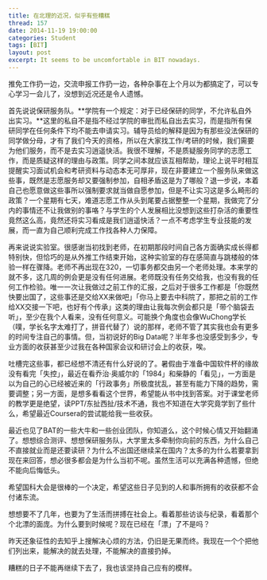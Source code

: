 ```yaml
---
title: 在北理的近况，似乎有些糟糕
thread: 157
date: 2014-11-19 19:00:00
categories: Student
tags: [BIT]
layout: post
excerpt: It seems to be uncomfortable in BIT nowadays.
---
```


推免工作扔一边，交流申报工作扔一边，各种杂事在上个月以为都搞定了，可以专心学习一会儿了，没想到近况还是令人遗憾。

<!--more-->

首先说说保研服务队。**学院有一个规定：对于已经保研的同学，不允许私自外出实习。**这里的私自不是指不经过学院的审批而私自出去实习，而是指所有保研同学在任何条件下均不能去申请实习。辅导员给的解释是因为有那些没法保研的同学做分母，才有了我们今天的资格，所以在大家找工作/考研的时候，我们需要为他们服务，而不是去实习逍遥快活。我很不理解，不是质疑服务同学的志愿工作，而是质疑这样的理由与政策。同学之间本就应该互相帮助，理论上说平时相互提醒实习面试机会和考研资料与动态本无可厚非，现在非要建立一个服务队来做这些事，既然是志愿服务却又要强制参加，自相矛盾这是为了哪般？退一步说，本着自己也愿意做这些事所以强制要求就当做自愿参加，但是不让实习这是多么畸形的政策？一个星期有七天，难道志愿工作从头到尾要占据整整一个星期，我做完了分内的事情还不让我做别的事咯？与学生的个人发展相比没想到这些打杂活的重要性竟然这么高，竟然还将实习看成是我们逍遥快活？一点不考虑学生专业技能的发展，而一直为自己顺利完成工作找各种人力保障。

再来说说实验室。很感谢当初找到老师，在初期那段时间自己各方面确实成长得都特别快，但恰巧的是从外推工作结束开始，这种实验室的存在感简直与跳楼般的体验一样在骤降。老师不再出现在320，一切事务都交由另一个老师处理。本来学的就不多，这几周的例会更是没有任何进展。老师既没有任务交给我，也没有我的任何工作检验。唯一一次让我做过之前工作的汇报，之后对于很多工作都是「你既然快要出国了，这些事还是交给XX来做吧」「你马上要去中科院了，那把之前的工作给XX交接一下吧，也好有个传承」这类的理由让我每次例会都只是「带个脑袋去听」，至少在我个人看来，没有任何意义。可能换个角度也会像WuChong学长（噗，学长名字太难打了，拼音代替了）说的那样，老师不管了其实我也会有更多的时间专注自己的事情。但，当初说好的Big Data呢？半年多也没感受到多少，专业方面的收获甚至少过我在各种国家会议和研讨会上的收获，唉。

吐槽完这些事，都已经想不清还有什么好说的了。暑假由于准备中国软件杯的缘故没有看完「失控」，最近在看乔治·奥威尔的「1984」和柴静的「看见」，一方面是以为自己的心已经被近来的「行政事务」所极度扰乱，甚至有能力下降的趋势，需要调整；另一方面，是想多看看这个世界，希望能从书中找到答案。对于课堂老师的教学更是绝望，读PPT/东扯西扯/技术不通，我也不知道在大学究竟学到了些什么，希望最近Coursera的尝试能给我一些收获。

最近也见了BAT的一些大牛和一些创业团队，你知道么，这个时候心情又开始翻涌了。想想综合测评、想想保研服务队，大学里太多牵制你向前的东西，为什么自己不直接就业而是还要读研？为什么不出国还继续呆在国内？太多的为什么若要拿到现在来回答，想必很多都会是为什么当初不呢。虽然生活可以充满各种遗憾，但绝不能向后悔低头。

希望国科大会是很棒的一个决定，希望这些日子见到的人和事所拥有的收获都不会付诸东流。

想想要不了几年，也要为了生活而拼搏在社会上。看着那些访谈与纪录，看着那个个北漂的面庞。为什么要到时候呢？现在已经在「漂」了不是吗？

昨天还象征性的去知乎上搜解决心烦的方法，仍旧是无果而终。我现在一个个把他们列出来，能解决的就去处理，不能解决的直接扔掉。

糟糕的日子不能再继续下去了，我也该坚持自己应有的模样。